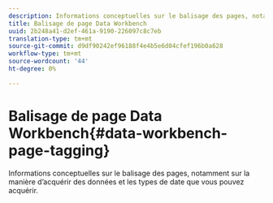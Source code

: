 ```yaml
---
description: Informations conceptuelles sur le balisage des pages, notamment sur la manière d’acquérir des données et les types de date que vous pouvez acquérir.
title: Balisage de page Data Workbench
uuid: 2b248a41-d2ef-461a-9190-226097c8c7eb
translation-type: tm+mt
source-git-commit: d9df90242ef96188f4e4b5e6d04cfef196b0a628
workflow-type: tm+mt
source-wordcount: '44'
ht-degree: 0%

---
```



# Balisage de page Data Workbench{#data-workbench-page-tagging}

Informations conceptuelles sur le balisage des pages, notamment sur la manière d’acquérir des données et les types de date que vous pouvez acquérir.

